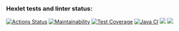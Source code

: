 ### Hexlet tests and linter status:
[![Actions Status](https://github.com/NickKisel/java-project-lvl2/workflows/hexlet-check/badge.svg)](https://github.com/NickKisel/java-project-lvl2/actions)
[![Maintainability](https://api.codeclimate.com/v1/badges/fae98252614d1c38ea67/maintainability)](https://codeclimate.com/github/NickKisel/java-project-lvl2/maintainability)
[![Test Coverage](https://api.codeclimate.com/v1/badges/fae98252614d1c38ea67/test_coverage)](https://codeclimate.com/github/NickKisel/java-project-lvl2/test_coverage)
[![Java CI](https://github.com/NickKisel/java-project-lvl2/actions/workflows/JAVA_CI.yml/badge.svg)](https://github.com/NickKisel/java-project-lvl2/actions/workflows/JAVA_CI.yml)
<a href="https://asciinema.org/a/YaQAKhYu7ef9ICwmfJP8QdiR8" target="_blank"><img src="https://asciinema.org/a/YaQAKhYu7ef9ICwmfJP8QdiR8.svg" /></a>
<a href="https://asciinema.org/a/tGThYruUYZ4BCZ4NHpLbN1gxu" target="_blank"><img src="https://asciinema.org/a/tGThYruUYZ4BCZ4NHpLbN1gxu.svg" /></a>
